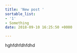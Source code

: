 ```yaml
---
title: 'New post '
sortable_list:
- '1'
- Something
date: 2018-09-10 16:25:50 +0000

---
```

hghfdhfdhfdhd